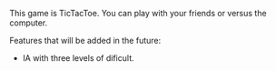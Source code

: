 This game is TicTacToe. You can play with your friends or versus the computer.

Features that will be added in the future:
- IA with three levels of dificult.
